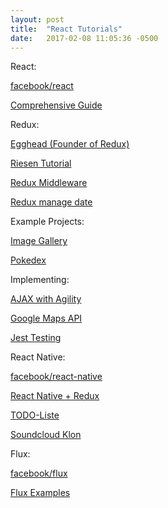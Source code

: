 ```yaml
--- 
layout: post 
title:  "React Tutorials" 
date:   2017-02-08 11:05:36 -0500  
---
```


<p>React:</p>
<div>
<a href='https://facebook.github.io/react/'>facebook/react</a>

<a href='https://tylermcginnis.com/reactjs-tutorial-a-comprehensive-guide-to-building-apps-with-react/'>Comprehensive Guide</a>

</div>

<p>Redux:</p>
<div>
  <a href='https://egghead.io/courses/getting-started-with-redux'>Egghead (Founder of Redux)</a>

  <a href='http://teropa.info/blog/2015/09/10/full-stack-redux-tutorial.html'>Riesen Tutorial</a>

  <a href='https://www.codementor.io/vkarpov/beginner-s-guide-to-redux-middleware-du107uyud'>Redux Middleware</a>

  <a href='https://www.codementor.io/vijayst/react-app-with-redux-to-manage-data-flows-du10884g9'>Redux manage date</a>
  
</div>

<p>Example Projects:</p>
<div>
  <a href='https://www.codementor.io/christiannwamba/build-a-react-image-gallery-with-cloudinary-xh1cekno3'>Image Gallery</a>

  <a href='https://www.codementor.io/bhargavponnapalli/building-a-pokedex-with-react-1-gdxwr8wee'>Pokedex</a>

</div>

<p>Implementing:</p>
<div>
  <a href='https://www.codementor.io/rowland/handling-ajax-in-your-react-application-with-agility-0-du10866vz'>AJAX with Agility</a>

  <a href='https://www.codementor.io/thomastuts/integrate-google-maps-api-react-refs-du10842zd'>Google Maps API</a>

  <a href='https://www.codementor.io/pkodmad/dom-testing-react-application-jest-k4ll4f8sd'>Jest Testing</a>

</div>

<p>React Native:</p>
<div>
  <a href='http://facebook.github.io/react-native/'>facebook/react-native</a>

  <a href='http://www.reactnative.com/getting-started-with-react-native-and-redux/'>React Native + Redux</a>

  <a href='http://blog.thebakery.io/todomvc-with-react-native-and-redux/'>TODO-Liste</a>

  <a href='https://wiredcraft.com/blog/native-soundcloud-android-app/'>Soundcloud Klon</a>

</div>

<p>Flux:</p>
<div>
  <a href='https://facebook.github.io/flux/'>facebook/flux</a>

  <a href='https://github.com/facebook/flux/tree/master/examples'>Flux Examples</a>
  
</div>
